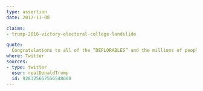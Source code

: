 ```yaml
---
type: assertion
date: 2017-11-08

claims:
- trump-2016-victory-electoral-college-landslide

quote:
  Congratulations to all of the ”DEPLORABLES” and the millions of people who gave us a MASSIVE (304-227) Electoral College landslide victory!
where: Twitter
sources:
- type: twitter
  user: realDonaldTrump
  id: 928325667556548608
---
```

